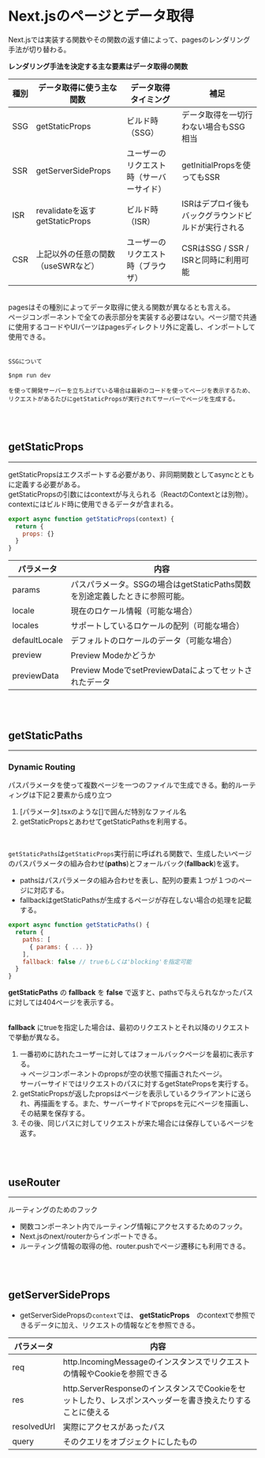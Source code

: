 # Next.jsのページとデータ取得

Next.jsでは実装する関数やその関数の返す値によって、pagesのレンダリング手法が切り替わる。

__レンダリング手法を決定する主な要素はデータ取得の関数__

|  種別  |  データ取得に使う主な関数  | データ取得タイミング | 補足 |
| ---- | ---- | ---- | ---- |
|  SSG  |  getStaticProps  |  ビルド時（SSG）  |  データ取得を一切行わない場合もSSG相当  |
|  SSR  |  getServerSideProps  |  ユーザーのリクエスト時（サーバーサイド）  |  getInitialPropsを使ってもSSR  |
|  ISR  |  revalidateを返すgetStaticProps  |  ビルド時（ISR）  |  ISRはデプロイ後もバックグラウンドビルドが実行される  |
|  CSR  |  上記以外の任意の関数（useSWRなど）  |  ユーザーのリクエスト時（ブラウザ）  |  CSRはSSG / SSR / ISRと同時に利用可能  |

<br>
pagesはその種別によってデータ取得に使える関数が異なるとも言える。<br>
ページコンポーネントで全ての表示部分を実装する必要はない。ページ間で共通に使用するコードやUIパーツはpagesディレクトリ外に定義し、インポートして使用できる。
<br>
<br>

```
SSGについて

$npm run dev

を使って開発サーバーを立ち上げている場合は最新のコードを使ってページを表示するため、リクエストがあるたびにgetStaticPropsが実行されてサーバーでページを生成する。
```
<br>
<br>

## getStaticProps
___

getStaticPropsはエクスポートする必要があり、非同期関数としてasyncとともに定義する必要がある。<br>
getStaticPropsの引数にはcontextが与えられる（ReactのContextとは別物）。contextにはビルド時に使用できるデータが含まれる。

```javascript
export async function getStaticProps(context) {
  return {
    props: {}
  }
}
```

|  パラメータ  |  内容  |
| ---- | ---- |
|  params  |  パスパラメータ。SSGの場合はgetStaticPaths関数を別途定義したときに参照可能。  |
|  locale  |  現在のロケール情報（可能な場合）  |
|  locales  |  サポートしているロケールの配列（可能な場合）  |
|  defaultLocale  |  デフォルトのロケールのデータ（可能な場合）  |
|  preview  |  Preview Modeかどうか  |
|  previewData  |  Preview ModeでsetPreviewDataによってセットされたデータ  |

<br>
<br>

## getStaticPaths
___

### Dynamic Routing
パスパラメータを使って複数ページを一つのファイルで生成できる。動的ルーティングは下記２要素から成り立つ

1. [パラメータ].tsxのような[]で囲んだ特別なファイル名
2. getStaticPropsとあわせてgetStaticPathsを利用する。

<br>

`getStaticPaths`は`getStaticProps`実行前に呼ばれる関数で、生成したいページのパスパラメータの組み合わせ(__paths__)とフォールバック(__fallback__)を返す。<br>
* pathsはパスパラメータの組み合わせを表し、配列の要素１つが１つのページに対応する。
* fallbackはgetStaticPathsが生成するページが存在しない場合の処理を記載する。

```javascript
export async function getStaticPaths() {
  return {
    paths: [
      { params: { ... }}
    ],
    fallback: false // trueもしくは'blocking'を指定可能
  }
}
```

__getStaticPaths__ の __fallback__ を __false__ で返すと、pathsで与えられなかったパスに対しては404ページを表示する。
<br>
<br>

__fallback__ にtrueを指定した場合は、最初のリクエストとそれ以降のリクエストで挙動が異なる。<br>
1. 一番初めに訪れたユーザーに対してはフォールバックページを最初に表示する。<br> → ページコンポーネントのpropsが空の状態で描画されたページ。<br>サーバーサイドではリクエストのパスに対するgetStatePropsを実行する。
2. getStaticPropsが返したpropsはページを表示しているクライアントに送られ、再描画をする。また、サーバーサイドでpropsを元にページを描画し、その結果を保存する。
3. その後、同じパスに対してリクエストが来た場合には保存しているページを返す。
<br>
<br>

## useRouter
___
ルーティングのためのフック
* 関数コンポーネント内でルーティング情報にアクセスするためのフック。
* Next.jsのnext/routerからインポートできる。
* ルーティング情報の取得の他、router.pushでページ遷移にも利用できる。
<br>
<br>

## getServerSideProps
* getServerSidePropsの`context`では、 __getStaticProps__　のcontextで参照できるデータに加え、リクエストの情報などを参照できる。

|  パラメータ  |  内容  |
| ---- | ---- |
|  req  |  http.IncomingMessageのインスタンスでリクエストの情報やCookieを参照できる  |
|  res  |  http.ServerResponseのインスタンスでCookieをセットしたり、レスポンスヘッダーを書き換えたりすることに使える  |
|  resolvedUrl  |  実際にアクセスがあったパス  |
|  query  |  そのクエリをオブジェクトにしたもの  |

